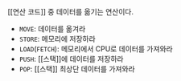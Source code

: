 [[연산 코드]] 중 데이터를 옮기는 연산이다.
- `MOVE`: 데이터를 옮겨라
- `STORE`: 메모리에 저장하라
- `LOAD`(`FETCH`): 메모리에서 CPU로 데이터를 가져와라
- `PUSH`: [[스택]]에 데이터를 저장하라
- `POP`: [[스택]] 최상단 데이터를 가져와라